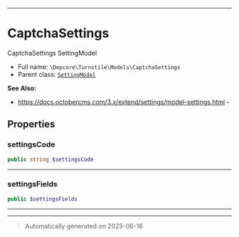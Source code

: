 ***

# CaptchaSettings

CaptchaSettings SettingModel



* Full name: `\Depcore\Turnstile\Models\CaptchaSettings`
* Parent class: [`SettingModel`](../../../System/Models/SettingModel.md)

**See Also:**

* https://docs.octobercms.com/3.x/extend/settings/model-settings.html - 



## Properties


### settingsCode



```php
public string $settingsCode
```






***

### settingsFields



```php
public $settingsFields
```






***



***
> Automatically generated on 2025-06-16
